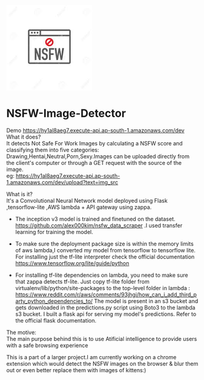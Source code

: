 ![](nsfw.jpeg)
# NSFW-Image-Detector
Demo https://hy1al8aeg7.execute-api.ap-south-1.amazonaws.com/dev   
 What it does?  
It detects Not Safe For Work Images by calculating a NSFW score and classifying them into five categories:     Drawing,Hentai,Neutral,Porn,Sexy.Images can be uploaded directly from the client's computer or through a GET request with the source of the image.    
eg: https://hy1al8aeg7.execute-api.ap-south-1.amazonaws.com/dev/upload?text=img_src

What is it?  
It's a Convolutional Neural Network model deployed using Flask ,tensorflow-lite ,AWS lambda + API gateway using zappa.

* The inception v3 model is trained and finetuned on the dataset. https://github.com/alex000kim/nsfw_data_scraper .I used transfer learning for training the model.    

* To make sure the deployment package size is within the memory limits of aws lambda,I converted my model from tensorflow to tensorflow lite. For installing just the tf-lite interpreter check the official documentation https://www.tensorflow.org/lite/guide/python  
* For installing tf-lite dependencies on lambda, you need to make sure that zappa detects tf-lite. Just copy tf-lite folder from virtualenv/lib/python/site-packages to the top-level folder in lambda : https://www.reddit.com/r/aws/comments/93jhgi/how_can_i_add_third_party_python_dependencies_to/
The model is present in an s3 bucket and gets downloaded in the predictions.py script using Boto3 to the lambda s3 bucket.
I built a flask api for serving my model's predictions. Refer to the official flask documentation. 


The motive:  
The main purpose behind this is to use Atificial intelligence to provide users with a safe browsing experience  

This is a part of a larger project.I am currently working on a chrome extension which would detect the NSFW images on the browser & blur them out or even better replace them with images of kittens:)
 
  
  
  
